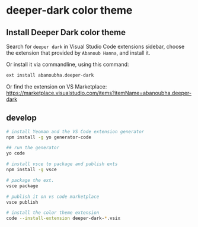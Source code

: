 # deeper-dark color theme

## Install Deeper Dark color theme

Search for `deeper dark` in Visual Studio Code extensions sidebar, choose the extension that provided by `Abanoub Hanna`, and install it.

Or install it via commandline, using this command:

```sh
ext install abanoubha.deeper-dark
```

Or find the extension on VS Marketplace: <https://marketplace.visualstudio.com/items?itemName=abanoubha.deeper-dark>

## develop

```sh
# install Yeoman and the VS Code extension generator
npm install -g yo generator-code

## run the generator
yo code

# install vsce to package and publish exts
npm install -g vsce

# package the ext.
vsce package

# publish it on vs code marketplace
vsce publish

# install the color theme extension
code --install-extension deeper-dark-*.vsix
```
